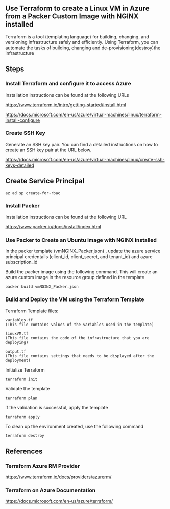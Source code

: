 
## Use Terraform to create a Linux VM in Azure from a Packer Custom Image with NGINX installed

Terraform is a tool (templating language) for building, changing, and versioning infrastructure safely and efficiently. Using Terraform, you can automate the tasks of building, changing and de-provisioning(destroy)the infrastructure

## Steps

### Install Terraform and configure it to access Azure

Installation instructions can be found at the following URLs

https://www.terraform.io/intro/getting-started/install.html

https://docs.microsoft.com/en-us/azure/virtual-machines/linux/terraform-install-configure


### Create SSH Key

Generate an SSH key pair. You can find a detailed instructions on how to create an SSH key pair at the URL below. 

https://docs.microsoft.com/en-us/azure/virtual-machines/linux/create-ssh-keys-detailed

## Create Service Principal

`az ad sp create-for-rbac`

### Install Packer

Installation instructions can be found at the following URL

https://www.packer.io/docs/install/index.html

### Use Packer to Create an Ubuntu image with NGINX installed

In the packer template (vmNGINX_Packer.json) , update the azure service principal credentails (client_id, client_secret, and tenant_id) and azure subscription_id

Build the packer image using the following command. This will create an azure custom image in the resource group defined in the template

`packer build vmNGINX_Packer.json`

### Build and Deploy the VM using the Terraform Template

Terraform Template files:
    
    variables.tf 
    (This file contains values of the variables used in the template)
    
    linuxVM.tf  
    (This file contains the code of the infrastructure that you are deploying)

    output.tf
    (This file contains settings that needs to be displayed after the deployment)

Initialize Terraform 

`terraform init`

Validate the template 

`terraform plan`

if the validation is successful, apply the template

`terraform apply`

To clean up the environment created, use the following command

`terraform destroy`


## References

### Terraform Azure RM Provider

https://www.terraform.io/docs/providers/azurerm/


### Terraform on Azure Documentation

https://docs.microsoft.com/en-us/azure/terraform/






